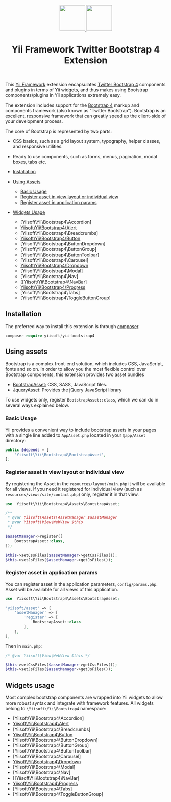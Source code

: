 <p align="center">
    <a href="https://github.com/yiisoft" target="_blank">
        <img src="https://avatars0.githubusercontent.com/u/993323" height="80px">
    </a>
    <a href="http://getbootstrap.com/" target="_blank" rel="external">
        <img src="https://v4-alpha.getbootstrap.com/assets/brand/bootstrap-solid.svg" height="80px">
    </a>
    <h1 align="center">Yii Framework Twitter Bootstrap 4 Extension</h1>
    <br>
</p>

This [Yii Framework] extension encapsulates [Twitter Bootstrap 4] components and plugins in terms of Yii widgets, and thus makes using Bootstrap components/plugins in Yii applications extremely easy.

[Yii Framework]:        http://www.yiiframework.com/
[Twitter Bootstrap 4]:  https://getbootstrap.com/docs/4.1/getting-started/introduction/

The extension includes support for the [Bootstrap 4](http://getbootstrap.com/) markup and components framework
(also known as "Twitter Bootstrap"). Bootstrap is an excellent, responsive framework that can greatly speed up the
client-side of your development process.

The core of Bootstrap is represented by two parts:

- CSS basics, such as a grid layout system, typography, helper classes, and responsive utilities.
- Ready to use components, such as forms, menus, pagination, modal boxes, tabs etc.

- [Installation](#installation)
- [Using Assets](#using-assets)
    - [Basic Usage](#basic-usage)
    - [Register asset in view layout or individual view](#register-asset-in-view-layout-or-individual-view)
    - [Register asset in application params](#register-asset-in-application-params)
- [Widgets Usage](#widgets-usage)
    - [Yiisoft\Yii\Bootstrap4\Accordion]
    - [Yiisoft\Yii\Bootstrap4\Alert](alert.md)
    - [Yiisoft\Yii\Bootstrap4\Breadcrumbs]
    - [Yiisoft\Yii\Bootstrap4\Button](button.md)
    - [Yiisoft\Yii\Bootstrap4\ButtonDropdown]
    - [Yiisoft\Yii\Bootstrap4\ButtonGroup]
    - [Yiisoft\Yii\Bootstrap4\ButtonToolbar]
    - [Yiisoft\Yii\Bootstrap4\Carousel]
    - [Yiisoft\Yii\Bootstrap4\Dropdown](dropdown.md)
    - [Yiisoft\Yii\Bootstrap4\Modal]
    - [Yiisoft\Yii\Bootstrap4\Nav]
    - [[Yiisoft\Yii\Bootstrap4\NavBar]
    - [Yiisoft\Yii\Bootstrap4\Progress](progress.md)
    - [Yiisoft\Yii\Bootstrap4\Tabs]
    - [Yiisoft\Yii\Bootstrap4\ToggleButtonGroup]
    
## Installation

The preferred way to install this extension is through [composer](http://getcomposer.org/download/).

```php 
composer require yiisoft/yii-bootstrap4
```
## Using assets
Bootstrap is a complex front-end solution, which includes CSS, JavaScript, fonts and so on. In order to allow you the most flexible control over Bootstrap components, this extension provides two asset bundles

- [BootstrapAsset:](https://getbootstrap.com/) CSS, SASS, JavaScript  files.
- [JqueryAsset:](https://jquery.com)  Provides the jQuery JavaScript library

To use widgets only, register `BootstrapAsset::class`, which we can do in several ways explained below.

### Basic Usage
Yii provides a convenient way to include bootstrap assets in your pages with a single line added to `AppAsset.php` located in your
`@app/Asset` directory:

```php
public $depends = [
    'Yiisoft\Yii\Bootstrap4\BootstrapAsset',
];
```

### Register asset in view layout or individual view
By registering the Asset in the `resources/layout/main.php` it will be available for all views. If you need it registered for individual view (such as `resources/views/site/contact.php`) only, register it in that view.

```php
use  Yiisoft\Yii\Bootstrap4\Assets\BootstrapAsset;

/**
 * @var Yiisoft\Assets\AssetManager $assetManager
 * @var Yiisoft\View\WebView $this
 */

$assetManager->register([
    BootstrapAsset::class,
]);

$this->setCssFiles($assetManager->getCssFiles());
$this->setJsFiles($assetManager->getJsFiles());
```

### Register asset in application params

You can register asset in the application parameters, `config/params.php`. Asset will be available for all views of this application.

```php
use  Yiisoft\Yii\Bootstrap4\Assets\BootstrapAsset;

'yiisoft/asset' => [
    'assetManager' => [
        'register' => [
            BootstrapAsset::class
        ],
    ],
],
```

Then in `main.php`:

```php
/* @var Yiisoft\View\WebView $this */

$this->setCssFiles($assetManager->getCssFiles());
$this->setJsFiles($assetManager->getJsFiles());
```

## Widgets usage

Most complex bootstrap components are wrapped into Yii widgets to allow more robust syntax and integrate with
framework features. All widgets belong to `\Yiisoft\Yii\Bootstrap4` namespace:

- [Yiisoft\Yii\Bootstrap4\Accordion]
- [Yiisoft\Yii\Bootstrap4\Alert](alert.md)
- [Yiisoft\Yii\Bootstrap4\Breadcrumbs]
- [Yiisoft\Yii\Bootstrap4\Button](button.md)
- [Yiisoft\Yii\Bootstrap4\ButtonDropdown]
- [Yiisoft\Yii\Bootstrap4\ButtonGroup]
- [Yiisoft\Yii\Bootstrap4\ButtonToolbar]
- [Yiisoft\Yii\Bootstrap4\Carousel]
- [Yiisoft\Yii\Bootstrap4\Dropdown](dropdown.md)
- [Yiisoft\Yii\Bootstrap4\Modal]
- [Yiisoft\Yii\Bootstrap4\Nav]
- [[Yiisoft\Yii\Bootstrap4\NavBar]
- [Yiisoft\Yii\Bootstrap4\Progress](progress.md)
- [Yiisoft\Yii\Bootstrap4\Tabs]
- [Yiisoft\Yii\Bootstrap4\ToggleButtonGroup]
